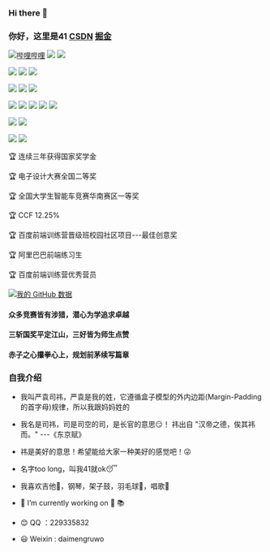 ### Hi there 👋

### 你好，这里是41 [CSDN](https://blog.csdn.net/qq_42136832)   [掘金](https://juejin.cn/user/1108753576635751)
[![哔哩哔哩](https://img.shields.io/badge/dynamic/json?url=https%3A%2F%2Fapi.swo.moe%2Fstats%2Fbilibili%2F27424293&query=count&color=282c34&label=%E5%93%94%E5%93%A9%E5%93%94%E5%93%A9&labelColor=FE7398&logo=data%3Aimage%2Fpng%3Bbase64%2CiVBORw0KGgoAAAANSUhEUgAAAGAAAABgCAYAAADimHc4AAAD7ElEQVR4nO2dW9WrMBCFK6ESkFAJSKiESqgEHCABCZWAhEpAAhL2ecik5dDc%2FpXLBDLfWnlqy0xmJ5BMQnq5CIIgCIIgCIIgCIIgCEIBAHQAemYfrgCunD6wAKAHsEKxALgx+bCQD8%2FS9tmgVqeDr1lLigDgZvDhXso+K9TyTBQRwRJ8AHjntl0Flh5QRAQK%2FmKxPeayWx2OXpBNBKiHvi34b7T2MC4pAvW6twR%2FRwkRKPizBN8CgEcuESj4Lwm+BwBjahEk+H8EwJRKhOaCDzW8e1JLfkUUH1NgmR3XmHffHR1l+72BSs8d7w8U+JDAnZERQMcV+CtUi7dNqFqibB4J7vtrq7xKCuAasbTMXCL4T+5aVk6+2xHUrWdhruAR6HIJcOeu2UHI8zyAe2ytWfEdWz9PVvQ8YAmIQ5dDAB9LFsMVAv8oMO2zAGrC5WNIarRiAuKR9jYEd9pY08aa6uUzIHGRdkgKd8pY0yc1WjEBAqypDYoAG0QAZkQAZkQAZkQAZk4vANQenjsSzS3I%2FwcSbXU5jQBUkRtdf4Rar90v8kSv3+I3ffCCSpk8I%2Fw+lgDkdI%2Fv2rEp2CaiWm1AsDQLlDAD+dlFXLMeAaCSeLZdaSFE5VUQNot38cKuEeBgAsSuG0flVZBmEanbXfNQAsS0fgBYIn2fIu3%2FBBMHEyBmDXlFfA8IzeHb+Ems4WAChKykrVA9ZfsQTL57jXzRg4A5wC%2FA8N4ADiZAZwm2XjW75Qh2KOTfA0p4kygPw28OJcCVgn3nDnYo2EwEYRgGH0qAMyICMCMCMCMCMCMCMCMCMCMCfP3qwHDOQ4AAUekTk8FaBRihJnZdYbvtCGC7LvmkM63GjVDINPFrQgCq5ETXfmMzI90FXzPvfqt7x4rEu%2FZaEcCUxFvgz2zO+BUn6UkoaEEAsptiMSX5e8FoRYCN7cVgb4Vq7U%2FH50Pq4JNP7Qiw8UFnJwcK+tXy+Wj6PLEvPgHSHv5UgwA1IQIwwyFAyLJin9RoxYgAzAQIkPwNmf26busC+OIx5TDqo5nDT+F%2FSS%2F9CYzwb+No49zNy2evkYv0LywGGAXUvp6eSneycqOic0w20k7CNgKE7jJunSGLACTCxF27ylmQc98T5MQUH49swd+I0HPXslLKnT0N+wnkrTKi9JZL%2FL9i1SorMmdeQ4TQQ7OFMxIMzGD45w8nUL1im7efENZLJpgPSw0pfz0cdt4U3230Td%2FTvx2R6d2FrHhEWLkq5PELOMsRPHCPnAZGv1xJteL7jbJiaW3sB2nDvPC%2FosSYvjRQz4cJ6n7KO3rYQL7M+L6nVtfDVRAEQRAEQRAEQRAEIZ5%2FSAXmdfXaoQsAAAAASUVORK5CYII%3D&logoColor=www.baidu.com&suffix=+%E5%85%B3%E6%B3%A8&cacheSeconds=3600)](https://space.bilibili.com/27424293)
![](https://img.shields.io/badge/csdn-881%E5%85%B3%E6%B3%A8-red)
![](https://img.shields.io/badge/%E6%8E%98%E9%87%91-%E6%8E%98%E5%8A%9B%E5%80%BC496-blue)

![](https://img.shields.io/badge/-CSS3-blue?logo=css3&logoColor=white)
![](https://img.shields.io/badge/-HTML5-red?logo=html5&logoColor=white)
![](https://img.shields.io/badge/-JavaScript-yellow?logo=javascript&logoColor=white)

![](https://img.shields.io/badge/-Vue.js-lightgreen?logo=vue.js&logoColor=white)
![](https://img.shields.io/badge/-React.js-blue?logo=react&logoColor=white)
![](https://img.shields.io/badge/-Node.js-black?logo=nodedotjs&logoColor=white)


![](https://img.shields.io/badge/-Sass-%23CC6699?style=flat-square&logo=sass&logoColor=ffffff)
![](https://img.shields.io/badge/-Typescript-blue?logo=typescript&logoColor=white)
![](https://img.shields.io/badge/-Koa-black?logo=Koa&logoColor=white)
![](https://img.shields.io/badge/-Apifox-red?logo=Apifox&logoColor=white)
![](https://img.shields.io/badge/-Flutter-blue?logo=flutter&logoColor=white)


![](https://img.shields.io/badge/%E6%9C%AC%E7%A7%91-%E4%B8%AD%E5%8D%97%E6%B0%91%E6%97%8F%E5%A4%A7%E5%AD%A6-green)
![](https://img.shields.io/badge/%E7%A1%95%E5%A3%AB-%E6%B9%96%E5%8D%97%E5%A4%A7%E5%AD%A6-red)

![](https://img.shields.io/badge/%E6%9C%AC%E7%A7%91%E6%88%90%E7%BB%A9-0.46%25-green)
![](https://img.shields.io/badge/%E7%A1%95%E5%A3%AB%E6%88%90%E7%BB%A9-4.36%25-red)

:trophy:  连续三年获得国家奖学金

:trophy:  电子设计大赛全国二等奖

:trophy:  全国大学生智能车竞赛华南赛区一等奖

:trophy:  CCF 12.25%

:trophy:  百度前端训练营晋级班校园社区项目---最佳创意奖

:trophy:  阿里巴巴前端练习生

:trophy:  百度前端训练营优秀营员

[![我的 GitHub 数据](https://github-readme-stats.vercel.app/api?username=KamenRider41)]()

#### 众多竞赛皆有涉猎，潜心为学追求卓越
#### 三斩国奖平定江山，三好皆为师生点赞
#### 赤子之心攥拳心上，规划前茅续写篇章

### 自我介绍
- 我叫严袁司祎，严袁是我的姓，它遵循盒子模型的外内边距(Margin-Padding的首字母)规律，所以我跟妈妈姓的
- 我名是司祎，司是司空的司，是长官的意思:smirk:！ 祎出自 "汉帝之德，俟其祎而。" ---《东京赋》 
- 祎是美好的意思！希望能给大家一种美好的感觉吧！:stuck_out_tongue_winking_eye:
- 名字too long，叫我41就ok:sleeping:

- 我喜欢吉他:guitar:，钢琴，架子鼓，羽毛球:tennis:，唱歌:ghost:
- 🔭 I’m currently working on :tomato: :books:
- :blush: QQ ：229335832
- :smiley: Weixin : daimengruwo
<!-- - 🔭 I’m currently working on ... -->
<!-- - 👯 I’m looking to collaborate on ... -->
<!-- - 🤔 I’m looking for help with ... -->
<!-- - 💬 Ask me about ... -->
<!-- - 📫 How to reach me: ... -->
<!-- - 😄 Pronouns: ... -->
<!-- - ⚡ Fun fact: ... -->

